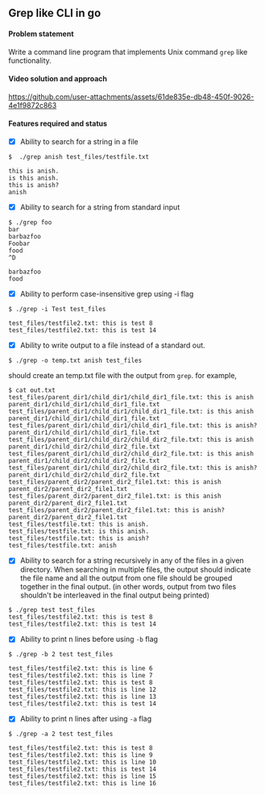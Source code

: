 ## Grep like CLI in go

#### Problem statement

Write a command line program that implements Unix command `grep` like functionality.

#### Video solution and approach

https://github.com/user-attachments/assets/61de835e-db48-450f-9026-4e1f9872c863

#### Features required and status

- [x] Ability to search for a string in a file

```
$  ./grep anish test_files/testfile.txt
```

```
this is anish.
is this anish.
this is anish?
anish
```

- [x] Ability to search for a string from standard input

```
$ ./grep foo
bar
barbazfoo
Foobar
food
^D
```

```
barbazfoo
food
```

- [x] Ability to perform case-insensitive grep using -i flag

```
$ ./grep -i Test test_files
```

```
test_files/testfile2.txt: this is test 8
test_files/testfile2.txt: this is test 14
```

- [x] Ability to write output to a file instead of a standard out.

```
$ ./grep -o temp.txt anish test_files
```

should create an temp.txt file with the output from `grep`. for example,

```
$ cat out.txt
test_files/parent_dir1/child_dir1/child_dir1_file.txt: this is anish parent_dir1/child_dir1/child_dir1_file.txt
test_files/parent_dir1/child_dir1/child_dir1_file.txt: is this anish parent_dir1/child_dir1/child_dir1_file.txt
test_files/parent_dir1/child_dir1/child_dir1_file.txt: this is anish? parent_dir1/child_dir1/child_dir1_file.txt
test_files/parent_dir1/child_dir2/child_dir2_file.txt: this is anish parent_dir1/child_dir2/child_dir2_file.txt
test_files/parent_dir1/child_dir2/child_dir2_file.txt: is this anish parent_dir1/child_dir2/child_dir2_file.txt
test_files/parent_dir1/child_dir2/child_dir2_file.txt: this is anish? parent_dir1/child_dir2/child_dir2_file.txt
test_files/parent_dir2/parent_dir2_file1.txt: this is anish parent_dir2/parent_dir2_file1.txt
test_files/parent_dir2/parent_dir2_file1.txt: is this anish parent_dir2/parent_dir2_file1.txt
test_files/parent_dir2/parent_dir2_file1.txt: this is anish? parent_dir2/parent_dir2_file1.txt
test_files/testfile.txt: this is anish.
test_files/testfile.txt: is this anish.
test_files/testfile.txt: this is anish?
test_files/testfile.txt: anish
```

- [x] Ability to search for a string recursively in any of the files in a given directory. When searching in multiple files, the output should indicate the file name and all the output from one file should be grouped together in the final output. (in other words, output from two files shouldn't be interleaved in the final output being printed)

```
$ ./grep test test_files
test_files/testfile2.txt: this is test 8
test_files/testfile2.txt: this is test 14
```

- [x] Ability to print n lines before using `-b` flag

```
$ ./grep -b 2 test test_files
```

```
test_files/testfile2.txt: this is line 6
test_files/testfile2.txt: this is line 7
test_files/testfile2.txt: this is test 8
test_files/testfile2.txt: this is line 12
test_files/testfile2.txt: this is line 13
test_files/testfile2.txt: this is test 14
```

- [x] Ability to print n lines after using `-a` flag

```
$ ./grep -a 2 test test_files
```

```
test_files/testfile2.txt: this is test 8
test_files/testfile2.txt: this is line 9
test_files/testfile2.txt: this is line 10
test_files/testfile2.txt: this is test 14
test_files/testfile2.txt: this is line 15
test_files/testfile2.txt: this is line 16
```

<!--
- [x] Ability to print count of matches using `-c` flag

```
$ grep -c anish grep/test_files/parent_dir1/child_dir1/child_dir1_file.txt
```

```
3
``` -->
